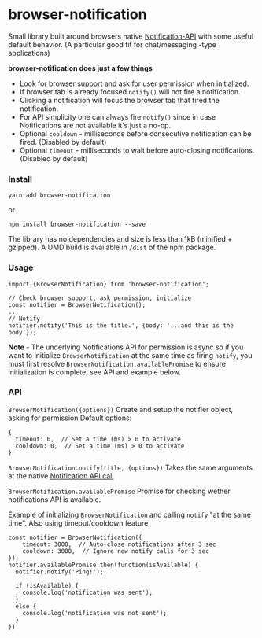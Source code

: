 # browser-notification

Small library built around browsers native [Notification-API](https://developer.mozilla.org/en-US/docs/Web/API/Notification) with some useful default behavior.
(A particular good fit for chat/messaging -type applications)

**browser-notification does just a few things**
- Look for [browser support](http://caniuse.com/#feat=notifications) and ask for user permission when initialized.
- If browser tab is already focused `notify()` will not fire a notification.
- Clicking a notification will focus the browser tab that fired the notification.
- For API simplicity one can always fire `notify()` since in case Notifications are not available it's just a no-op.
- Optional `cooldown` - milliseconds before consecutive notification can be fired. (Disabled by default)
- Optional `timeout` - milliseconds to wait before auto-closing notifications. (Disabled by default)

### Install
```
yarn add browser-notificaiton
```
or
```
npm install browser-notification --save
```
The library has no dependencies and size is less than 1kB (minified + gzipped).
A UMD build is available in `/dist` of the npm package.

### Usage

```
import {BrowserNotification} from 'browser-notification';

// Check browser support, ask permission, initialize
const notifier = BrowserNotification();
...
// Notify
notifier.notify('This is the title.', {body: '...and this is the body'});
```

**Note** - The underlying Notifications API for permission is async so if you want to initialize `BrowserNotification` at the same time as firing `notify`, you must first resolve `BrowserNotification.availablePromise` to ensure initialization is complete, see API and example below.

### API
`BrowserNotification({options})`
Create and setup the notifier object, asking for permission
Default options:

```
{
  timeout: 0,  // Set a time (ms) > 0 to activate
  cooldown: 0,  // Set a time (ms) > 0 to activate
}
```

`BrowserNotification.notify(title, {options})`
Takes the same arguments at the native [Notification API call](https://developer.mozilla.org/en-US/docs/Web/API/Notification/Notification)


`BrowserNotification.availablePromise`
Promise for checking wether notifications API is available.

Example of initializing `BrowserNotification` and calling `notify` "at the same time". Also using timeout/cooldown feature
```
const notifier = BrowserNotification({
    timeout: 3000,  // Auto-close notifications after 3 sec
    cooldown: 3000,  // Ignore new notify calls for 3 sec
});
notifier.availablePromise.then(function(isAvailable) {
  notifier.notify('Ping!');

  if (isAvailable) {
    console.log('notification was sent');
  }
  else {
    console.log('notification was not sent');
  }
})
```
